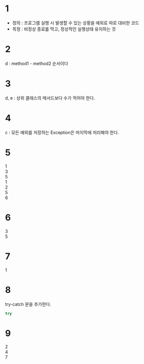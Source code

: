 # 1
- 정의 : 프로그램 실행 시 발생할 수 있는 상황을 예외로 따로 대비한 코드
- 목정 : 비정상 종료를 막고, 정상적인 실행상태 유지하는 것

# 2
d : method1 - method2 순서이다

# 3
d, e : 상위 클래스의 메서드보다 수가 적어야 한다.

# 4
c : 모든 예외를 저장하는 Exception은 마지막에 처리해야 한다.

# 5
1  
3  
5  
1  
2  
5  
6  


# 6
3  
5

# 7
1

# 8
try-catch 문을 추가한다.
```java
try
```

# 9
2  
4  
7
